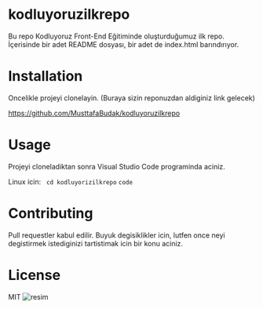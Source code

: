 # kodluyoruzilkrepo
Bu repo Kodluyoruz Front-End Eğitiminde oluşturduğumuz ilk repo. İçerisinde  bir adet README dosyası, bir adet de index.html barındırıyor.

# Installation
Oncelikle projeyi clonelayin. (Buraya sizin reponuzdan aldiginiz link gelecek)

https://github.com/MusttafaBudak/kodluyoruzilkrepo



# Usage
Projeyi cloneladiktan sonra Visual Studio Code programinda aciniz.

Linux icin:
` cd kodluyorizilkrepo`
 `code`

 # Contributing
 Pull requestler kabul edilir. Buyuk degisiklikler icin, lutfen once neyi degistirmek istediginizi tartistimak icin bir konu aciniz.

 # License

 MIT 
 ![resim](https://drive.google.com/file/d/1z3HhfQMPUd8XCXosRg0SDLh4oU-QhUDu/view?usp=sharing)

